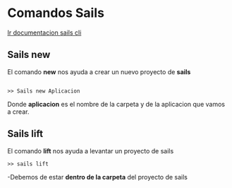# Comandos Sails

[Ir documentacion sails cli](http://sailsjs.com/documentation/reference/command-line-interface)

## Sails new

El comando **new** nos ayuda a crear un nuevo proyecto de  **sails**

```

>> Sails new Aplicacion
```

Donde **aplicacion** es el nombre de la carpeta y de la aplicacion
que vamos a crear.

## Sails lift

El comando **lift** nos ayuda a levantar un proyecto de sails
 
```
>> sails lift
```

-Debemos de estar **dentro de la carpeta** del proyecto de sails

